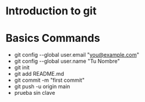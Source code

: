 # Introduction to git

# Basics Commands
- git config --global user.email "you@example.com"
- git config --global user.name "Tu Nombre"
- git init
- git add README.md
- git commit -m "first commit"
- git push -u origin main
- prueba sin clave